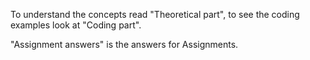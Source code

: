 To understand the concepts read "Theoretical part", to see the coding examples look at "Coding part".

"Assignment answers" is the answers for Assignments.
